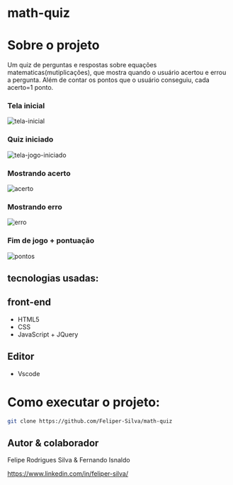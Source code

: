 # math-quiz

# Sobre o projeto
Um quiz de perguntas e respostas sobre equações matematicas(mutiplicações), que mostra quando o usuário acertou e errou a pergunta. Além de contar os pontos que o usuário conseguiu, cada acerto=1 ponto.
### Tela inicial
![tela-inicial](https://user-images.githubusercontent.com/84206933/133149523-9a5ddfc8-0454-4424-85fe-34a399e5cd6c.png)
### Quiz iniciado
![tela-jogo-iniciado](https://user-images.githubusercontent.com/84206933/133149497-a6261dbd-57bf-436b-a2ec-35b0cc09500c.png)
### Mostrando acerto
![acerto](https://user-images.githubusercontent.com/84206933/133149563-c982ecb2-49cd-4611-9dcc-12d544ad5e0d.png)
### Mostrando erro
![erro](https://user-images.githubusercontent.com/84206933/133149576-671b2275-696c-4de0-b35f-6094831a21f6.png)
### Fim de jogo + pontuação
![pontos](https://user-images.githubusercontent.com/84206933/133149583-41c80ee4-4f46-487a-9e98-835c277dae10.png)



## tecnologias usadas:

## front-end
 - HTML5
 - CSS
 - JavaScript + JQuery

## Editor
- Vscode


# Como executar o projeto:
```bash
git clone https://github.com/Feliper-Silva/math-quiz
```




## Autor & colaborador
Felipe Rodrigues Silva & Fernando Isnaldo

https://www.linkedin.com/in/feliper-silva/
